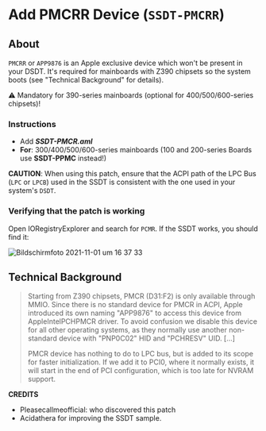 # Add PMCRR Device (`SSDT-PMCRR`)
## About
`PMCRR` or `APP9876` is an Apple exclusive device which won't be present in your DSDT. It's required for mainboards with Z390 chipsets so the system boots (see "Technical Background" for details).

:warning: Mandatory for 390-series mainboards (optional for 400/500/600-series chipsets)!

### Instructions

- Add ***SSDT-PMCR.aml***
- **For**: 300/400/500/600-series mainboards (100 and 200-series Boards use **SSDT-PPMC** instead!)

**CAUTION**: When using this patch, ensure that the ACPI path of the LPC Bus (`LPC` or `LPCB`) used in the SSDT is consistent with the one used in your system's `DSDT`. 

### Verifying that the patch is working
Open IORegistryExplorer and search for `PCMR`. If the SSDT works, you should find it:</br>

![Bildschirmfoto 2021-11-01 um 16 37 33](https://user-images.githubusercontent.com/76865553/139699060-75fdc4b4-ff16-448e-9e19-96af3c392064.png)

## Technical Background
> Starting from Z390 chipsets, PMCR (D31:F2) is only available through MMIO. Since there is no standard device for PMCR in ACPI, Apple introduced its own naming "APP9876" to access this device from AppleIntelPCHPMCR driver. To avoid confusion we disable this device for all other operating systems, as they normally use another non-standard device with "PNP0C02" HID and "PCHRESV" UID. […]
> 
> PMCR device has nothing to do to LPC bus, but is added to its scope for faster initialization. If we add it to PCI0, where it normally exists, it will start in the end of PCI configuration, which is too late for NVRAM support.

**CREDITS**

- Pleasecallmeofficial: who discovered this patch
- Acidathera for improving the SSDT sample.
